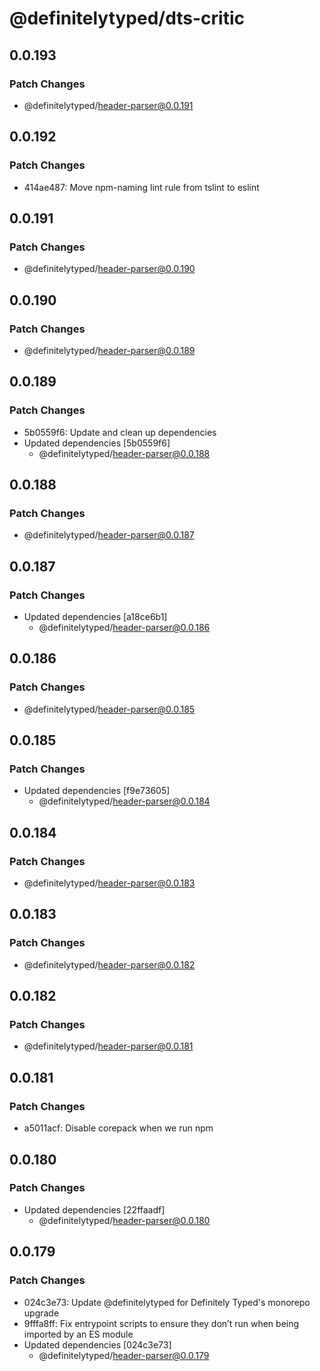 # @definitelytyped/dts-critic

## 0.0.193

### Patch Changes

- @definitelytyped/header-parser@0.0.191

## 0.0.192

### Patch Changes

- 414ae487: Move npm-naming lint rule from tslint to eslint

## 0.0.191

### Patch Changes

- @definitelytyped/header-parser@0.0.190

## 0.0.190

### Patch Changes

- @definitelytyped/header-parser@0.0.189

## 0.0.189

### Patch Changes

- 5b0559f6: Update and clean up dependencies
- Updated dependencies [5b0559f6]
  - @definitelytyped/header-parser@0.0.188

## 0.0.188

### Patch Changes

- @definitelytyped/header-parser@0.0.187

## 0.0.187

### Patch Changes

- Updated dependencies [a18ce6b1]
  - @definitelytyped/header-parser@0.0.186

## 0.0.186

### Patch Changes

- @definitelytyped/header-parser@0.0.185

## 0.0.185

### Patch Changes

- Updated dependencies [f9e73605]
  - @definitelytyped/header-parser@0.0.184

## 0.0.184

### Patch Changes

- @definitelytyped/header-parser@0.0.183

## 0.0.183

### Patch Changes

- @definitelytyped/header-parser@0.0.182

## 0.0.182

### Patch Changes

- @definitelytyped/header-parser@0.0.181

## 0.0.181

### Patch Changes

- a5011acf: Disable corepack when we run npm

## 0.0.180

### Patch Changes

- Updated dependencies [22ffaadf]
  - @definitelytyped/header-parser@0.0.180

## 0.0.179

### Patch Changes

- 024c3e73: Update @definitelytyped for Definitely Typed's monorepo upgrade
- 9fffa8ff: Fix entrypoint scripts to ensure they don’t run when being imported by an ES module
- Updated dependencies [024c3e73]
  - @definitelytyped/header-parser@0.0.179
